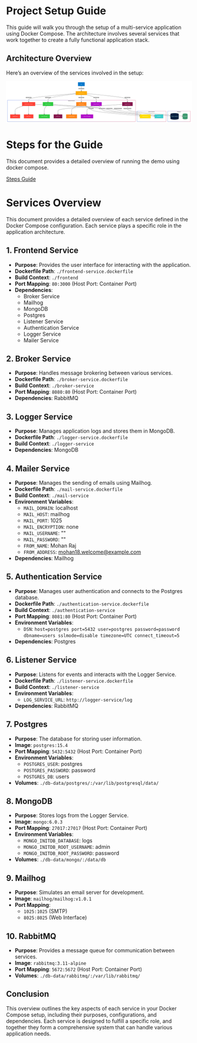 
# Project Setup Guide

This guide will walk you through the setup of a multi-service application using Docker Compose. The architecture involves several services that work together to create a fully functional application stack.




## Architecture Overview

Here’s an overview of the services involved in the setup:

![Architecture Diagram](architecture.png)


# Steps for the Guide

This document provides a detailed overview of running the demo using docker compose.

[Steps Guide](SETUP_GUIDE.md)


# Services Overview

This document provides a detailed overview of each service defined in the Docker Compose configuration. Each service plays a specific role in the application architecture.

## 1. Frontend Service

- **Purpose**: Provides the user interface for interacting with the application.
- **Dockerfile Path**: `./frontend-service.dockerfile`
- **Build Context**: `./frontend`
- **Port Mapping**: `80:3000` (Host Port: Container Port)
- **Dependencies**:
  - Broker Service
  - Mailhog
  - MongoDB
  - Postgres
  - Listener Service
  - Authentication Service
  - Logger Service
  - Mailer Service

## 2. Broker Service

- **Purpose**: Handles message brokering between various services.
- **Dockerfile Path**: `./broker-service.dockerfile`
- **Build Context**: `./broker-service`
- **Port Mapping**: `8080:80` (Host Port: Container Port)
- **Dependencies**: RabbitMQ

## 3. Logger Service

- **Purpose**: Manages application logs and stores them in MongoDB.
- **Dockerfile Path**: `./logger-service.dockerfile`
- **Build Context**: `./logger-service`
- **Dependencies**: MongoDB

## 4. Mailer Service

- **Purpose**: Manages the sending of emails using Mailhog.
- **Dockerfile Path**: `./mail-service.dockerfile`
- **Build Context**: `./mail-service`
- **Environment Variables**:
  - `MAIL_DOMAIN`: localhost
  - `MAIL_HOST`: mailhog
  - `MAIL_PORT`: 1025
  - `MAIL_ENCRYPTION`: none
  - `MAIL_USERNAME`: ""
  - `MAIL_PASSWORD`: ""
  - `FROM_NAME`: Mohan Raj
  - `FROM_ADDRESS`: mohan18.welcome@example.com
- **Dependencies**: Mailhog

## 5. Authentication Service

- **Purpose**: Manages user authentication and connects to the Postgres database.
- **Dockerfile Path**: `./authentication-service.dockerfile`
- **Build Context**: `./authentication-service`
- **Port Mapping**: `8081:80` (Host Port: Container Port)
- **Environment Variables**:
  - `DSN`: `host=postgres port=5432 user=postgres password=password dbname=users sslmode=disable timezone=UTC connect_timeout=5`
- **Dependencies**: Postgres

## 6. Listener Service

- **Purpose**: Listens for events and interacts with the Logger Service.
- **Dockerfile Path**: `./listener-service.dockerfile`
- **Build Context**: `./listener-service`
- **Environment Variables**:
  - `LOG_SERVICE_URL`: `http://logger-service/log`
- **Dependencies**: RabbitMQ

## 7. Postgres

- **Purpose**: The database for storing user information.
- **Image**: `postgres:15.4`
- **Port Mapping**: `5432:5432` (Host Port: Container Port)
- **Environment Variables**:
  - `POSTGRES_USER`: postgres
  - `POSTGRES_PASSWORD`: password
  - `POSTGRES_DB`: users
- **Volumes**: `./db-data/postgres/:/var/lib/postgresql/data/`

## 8. MongoDB

- **Purpose**: Stores logs from the Logger Service.
- **Image**: `mongo:6.0.3`
- **Port Mapping**: `27017:27017` (Host Port: Container Port)
- **Environment Variables**:
  - `MONGO_INITDB_DATABASE`: logs
  - `MONGO_INITDB_ROOT_USERNAME`: admin
  - `MONGO_INITDB_ROOT_PASSWORD`: password
- **Volumes**: `./db-data/mongo/:/data/db`

## 9. Mailhog

- **Purpose**: Simulates an email server for development.
- **Image**: `mailhog/mailhog:v1.0.1`
- **Port Mapping**:
  - `1025:1025` (SMTP)
  - `8025:8025` (Web Interface)

## 10. RabbitMQ

- **Purpose**: Provides a message queue for communication between services.
- **Image**: `rabbitmq:3.11-alpine`
- **Port Mapping**: `5672:5672` (Host Port: Container Port)
- **Volumes**: `./db-data/rabbitmq/:/var/lib/rabbitmq/`


## Conclusion

This overview outlines the key aspects of each service in your Docker Compose setup, including their purposes, configurations, and dependencies. Each service is designed to fulfill a specific role, and together they form a comprehensive system that can handle various application needs.



